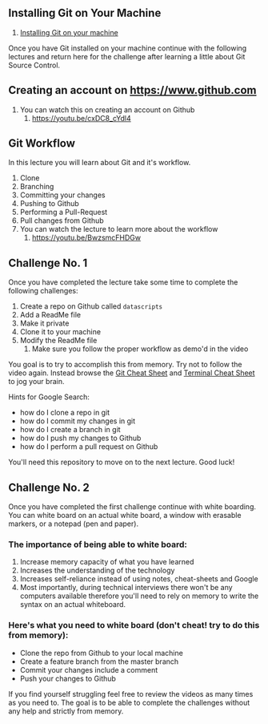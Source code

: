 ## Installing Git on Your Machine
1. [Installing Git on your machine](https://www.atlassian.com/git/tutorials/install-git)

Once you have Git installed on your machine continue with the following lectures and return here for the challenge after learning a little about Git Source Control.

## Creating an account on https://www.github.com
1. You can watch this on creating an account on Github
   1. https://youtu.be/cxDC8_cYdl4
   
## Git Workflow
In this lecture you will learn about Git and it's workflow.

1. Clone
1. Branching
1. Committing your changes
1. Pushing to Github
1. Performing a Pull-Request
1. Pull changes from Github
1. You can watch the lecture to learn more about the workflow
   1. https://youtu.be/BwzsmcFHDGw
   
## Challenge No. 1
Once you have completed the lecture take some time to complete the following challenges:

1. Create a repo on Github called `datascripts`
1. Add a ReadMe file
1. Make it private
1. Clone it to your machine
1. Modify the ReadMe file
   1. Make sure you follow the proper workflow as demo'd in the video
   
You goal is to try to accomplish this from memory. Try not to follow the video again. Instead browse the [Git Cheat Sheet](cheatsheets/git.md) and [Terminal Cheat Sheet](cheatsheets/terminal.md) to jog your brain.

Hints for Google Search:
* how do I clone a repo in git
* how do I commit my changes in git
* how do I create a branch in git
* how do I push my changes to Github
* how do I perform a pull request on Github

You'll need this repository to move on to the next lecture. Good luck!

## Challenge No. 2
Once you have completed the first challenge continue with white boarding. You can white board on an actual white board, a window with erasable markers, or a notepad (pen and paper).

### The importance of being able to white board:
1. Increase memory capacity of what you have learned
1. Increases the understanding of the technology
1. Increases self-reliance instead of using notes, cheat-sheets and Google
1. Most importantly, during technical interviews there won't be any computers available therefore you'll need to rely on memory to write the syntax on an actual whiteboard.

### Here's what you need to white board (don't cheat! try to do this from memory):
* Clone the repo from Github to your local machine
* Create a feature branch from the master branch
* Commit your changes include a comment
* Push your changes to Github

If you find yourself struggling feel free to review the videos as many times as you need to. The goal is to be able to complete the challenges without any help and strictly from memory.
